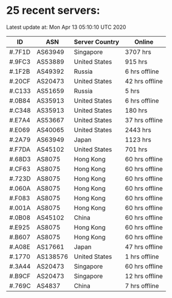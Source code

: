 # 25 recent servers:

Latest update at: Mon Apr 13 05:10:10 UTC 2020

| ID | ASN | Server Country | Online |
| -- | --- | -------------- | ------ |
| #.7F1D | AS63949 | Singapore | 3707 hrs |
| #.9FC3 | AS53889 | United States | 915 hrs |
| #.1F2B | AS49392 | Russia | 6 hrs offline |
| #.20CF | AS20473 | United States | 42 hrs offline |
| #.C133 | AS51659 | Russia | 5 hrs |
| #.0B84 | AS35913 | United States | 6 hrs offline |
| #.C348 | AS35913 | United States | 180 hrs |
| #.E7A4 | AS53667 | United States | 37 hrs offline |
| #.E069 | AS40065 | United States | 2443 hrs |
| #.2A79 | AS63949 | Japan | 1123 hrs |
| #.F7DA | AS45102 | United States | 701 hrs |
| #.68D3 | AS8075 | Hong Kong | 60 hrs offline |
| #.CF63 | AS8075 | Hong Kong | 60 hrs offline |
| #.723D | AS8075 | Hong Kong | 60 hrs offline |
| #.060A | AS8075 | Hong Kong | 60 hrs offline |
| #.F083 | AS8075 | Hong Kong | 60 hrs offline |
| #.001A | AS8075 | Hong Kong | 60 hrs offline |
| #.0B08 | AS45102 | China | 60 hrs offline |
| #.E925 | AS8075 | Hong Kong | 60 hrs offline |
| #.B607 | AS8075 | Hong Kong | 60 hrs offline |
| #.A08E | AS17661 | Japan | 47 hrs offline |
| #.1770 | AS138576 | United States | 1 hrs offline |
| #.3A44 | AS20473 | Singapore | 60 hrs offline |
| #.B9CF | AS20473 | Singapore | 12 hrs offline |
| #.769C | AS4837 | China | 7 hrs offline |

